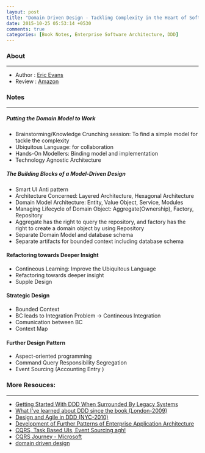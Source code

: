 ```yaml
---
layout: post
title: "Domain Driven Design - Tackling Complexity in the Heart of Software"
date: 2015-10-25 05:53:14 +0530
comments: true
categories: [Book Notes, Enterprise Software Architecture, DDD]
---
```


### About
----
+ Author : [Eric Evans](https://domainlanguage.com/)
+ Review : [Amazon](http://www.amazon.in/Domain-Driven-Design-Tackling-Complexity-Software/dp/0321125215/ref=sr_1_1?s=books&ie=UTF8&qid=1445764127&sr=1-1&keywords=Domain-Driven+Design%3A+Tackling+Complexity+in+the+Heart+of+Software)

### Notes
----

##### Putting the Domain Model to Work

+ Brainstorming/Knowledge Crunching session: To find a simple model for tackle the complexity
+ Ubiquitous Language: for collaboration
+ Hands-On Modellers: Binding model and implementation
+ Technology Agnostic Architecture

##### The Building Blocks of a Model-Driven Design

+ Smart UI Anti pattern
+ Architecture Concerned: Layered Architecture, Hexagonal Architecture
+ Domain Model Architecture: Entity, Value Object, Service, Modules
+ Managing Lifecycle of Domain Object: Aggregate(Ownership), Factory, Repository
+ Aggregate has the right to query the repository, and factory has the right to create a domain object by using Repository
+ Separate Domain Model and database schema
+ Separate artifacts for bounded context including database schema

#### Refactoring towards Deeper Insight

+ Contineous Learning: Improve the Ubiquitous Language
+ Refactoring towards deeper insight
+ Supple Design

#### Strategic Design

+ Bounded Context
+ BC leads to Integration Problem -> Contineous Integration
+ Comunication between BC
+ Context Map

#### Further Design Pattern

+ Aspect-oriented programming 
+ Command Query Responsibility Segregation
+ Event Sourcing (Accounting Entry )

### More Resouces:
----

+ [Getting Started With DDD When Surrounded By Legacy Systems](http://domainlanguage.com/ddd/strategy/GettingStartedWithDDDWhenSurroundedByLegacySystemsV1.pdf)
+ [What I've learned about DDD since the book (London-2009)](https://www.youtube.com/watch?v=lE6Hxz4yomA)
+ [Design and Agile in DDD (NYC-2010)](https://www.youtube.com/watch?v=f00jUC64osw)
+ [Development of Further Patterns of Enterprise Application Architecture](http://martinfowler.com/eaaDev/)
+ [CQRS, Task Based UIs, Event Sourcing agh!](http://codebetter.com/gregyoung/2010/02/16/cqrs-task-based-uis-event-sourcing-agh/)
+ [CQRS Journey - Microsoft](https://msdn.microsoft.com/en-us/library/jj554200.aspx)
+ [domain driven design](http://martinfowler.com/tags/domain%20driven%20design.html)



